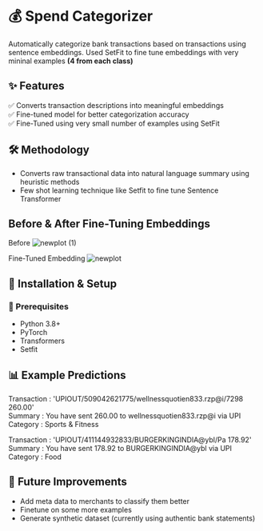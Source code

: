 # 💰 Spend Categorizer
Automatically categorize bank transactions based on transactions using sentence embeddings.
Used SetFit to fine tune embeddings with very mininal examples **(4 from each class)**


## ✨ Features
✅ Converts transaction descriptions into meaningful embeddings  
✅ Fine-tuned model for better categorization accuracy  
✅ Fine-Tuned using very small number of examples using SetFit  

## 🛠️ Methodology
- Converts raw transactional data into natural language summary using heuristic methods
- Few shot learning technique like Setfit to fine tune Sentence Transformer

## Before & After Fine-Tuning Embeddings
Before
![newplot (1)](https://github.com/user-attachments/assets/9437a400-7210-4845-9ca1-8f34b0f7ddac)

Fine-Tuned Embedding
![newplot](https://github.com/user-attachments/assets/19b06fa3-835b-4ac7-b82b-c55611eadb13)

## 🚀 Installation & Setup  

### 🔹 Prerequisites  
- Python 3.8+  
- PyTorch  
- Transformers
- Setfit

## 📊 Example Predictions

Transaction : 'UPIOUT/509042621775/wellnessquotien833.rzp@i/7298    260.00'  
Summary : You have sent 260.00 to wellnessquotien833.rzp@i via UPI  
Category : Sports & Fitness  

Transaction : 'UPIOUT/411144932833/BURGERKINGINDIA@ybl/Pa                  178.92'  
Summary : You have sent 178.92 to BURGERKINGINDIA@ybl via UPI  
Category : Food  

## 🔮 Future Improvements
- Add meta data to merchants to classify them better  
- Finetune on some more examples  
- Generate synthetic dataset (currently using authentic bank statements)  

